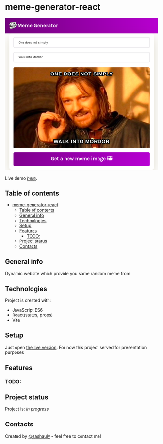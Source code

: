# meme-generator-react

![Overview](./misc/overview.png)

Live demo [_here_](https://sashauly.github.io/meme-generator-react/).

## Table of contents

- [meme-generator-react](#meme-generator-react)
  - [Table of contents](#table-of-contents)
  - [General info](#general-info)
  - [Technologies](#technologies)
  - [Setup](#setup)
  - [Features](#features)
    - [TODO:](#todo)
  - [Project status](#project-status)
  - [Contacts](#contacts)

## General info

Dynamic website which provide you some random meme from

## Technologies

Project is created with:

- JavaScript ES6
- React(states, props)
- Vite

## Setup

Just open [the live version](https://sashauly.github.io/meme-generator-react/). For now this project served for presentation purposes

## Features

### TODO:

## Project status

Project is: _in progress_

## Contacts

Created by [@sashauly](https://t.me/sashauly) - feel free to contact me!
